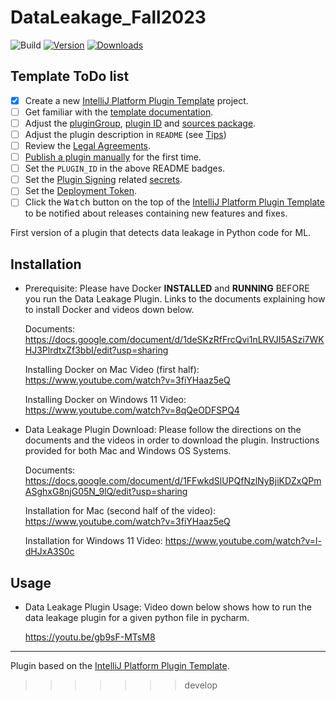 # DataLeakage_Fall2023

![Build](https://github.com/cd721/data_leakage_plugin/workflows/Build/badge.svg)
[![Version](https://img.shields.io/jetbrains/plugin/v/PLUGIN_ID.svg)](https://plugins.jetbrains.com/plugin/PLUGIN_ID)
[![Downloads](https://img.shields.io/jetbrains/plugin/d/PLUGIN_ID.svg)](https://plugins.jetbrains.com/plugin/PLUGIN_ID)

## Template ToDo list
- [x] Create a new [IntelliJ Platform Plugin Template][template] project.
- [ ] Get familiar with the [template documentation][template].
- [ ] Adjust the [pluginGroup](./gradle.properties), [plugin ID](./src/main/resources/META-INF/plugin.xml) and [sources package](./src/main/kotlin).
- [ ] Adjust the plugin description in `README` (see [Tips][docs:plugin-description])
- [ ] Review the [Legal Agreements](https://plugins.jetbrains.com/docs/marketplace/legal-agreements.html?from=IJPluginTemplate).
- [ ] [Publish a plugin manually](https://plugins.jetbrains.com/docs/intellij/publishing-plugin.html?from=IJPluginTemplate) for the first time.
- [ ] Set the `PLUGIN_ID` in the above README badges.
- [ ] Set the [Plugin Signing](https://plugins.jetbrains.com/docs/intellij/plugin-signing.html?from=IJPluginTemplate) related [secrets](https://github.com/JetBrains/intellij-platform-plugin-template#environment-variables).
- [ ] Set the [Deployment Token](https://plugins.jetbrains.com/docs/marketplace/plugin-upload.html?from=IJPluginTemplate).
- [ ] Click the <kbd>Watch</kbd> button on the top of the [IntelliJ Platform Plugin Template][template] to be notified about releases containing new features and fixes.

<!-- Plugin description -->
First version of a plugin that detects data leakage in Python code for ML.
<!-- Plugin description end -->

[//]: # (This Fancy IntelliJ Platform Plugin is going to be your implementation of the brilliant ideas that you have.)

[//]: # ()
[//]: # (This specific section is a source for the [plugin.xml]&#40;/src/main/resources/META-INF/plugin.xml&#41; file which will be extracted by the [Gradle]&#40;/build.gradle.kts&#41; during the build process.)

[//]: # ()
[//]: # (To keep everything working, do not remove `<!-- ... -->` sections.)

## Installation

- Prerequisite:
  Please have Docker **INSTALLED** and **RUNNING** BEFORE you run the Data Leakage Plugin. Links to the documents explaining how to install Docker and videos down below. 

  Documents:
  https://docs.google.com/document/d/1deSKzRfFrcQvi1nLRVJI5ASzi7WKHJ3PlrdtxZf3bbI/edit?usp=sharing

  Installing Docker on Mac Video (first half):
  https://www.youtube.com/watch?v=3fiYHaaz5eQ

  Installing Docker on Windows 11 Video:
  https://www.youtube.com/watch?v=8qQeODFSPQ4
  
- Data Leakage Plugin Download:
  Please follow the directions on the documents and the videos in order to download the plugin. Instructions provided for both Mac and Windows OS Systems. 

  Documents:
  https://docs.google.com/document/d/1FFwkdSlUPQfNzlNyBjiKDZxQPmASghxG8njG05N_9lQ/edit?usp=sharing

  Installation for Mac (second half of the video):
  https://www.youtube.com/watch?v=3fiYHaaz5eQ

  Installation for Windows 11 Video:
  https://www.youtube.com/watch?v=l-dHJxA3S0c

## Usage

- Data Leakage Plugin Usage:
  Video down below shows how to run the data leakage plugin for a given python file in pycharm. 

  https://youtu.be/gb9sF-MTsM8


---
Plugin based on the [IntelliJ Platform Plugin Template][template].

[template]: https://github.com/JetBrains/intellij-platform-plugin-template
[docs:plugin-description]: https://plugins.jetbrains.com/docs/intellij/plugin-user-experience.html#plugin-description-and-presentation
>>>>>>> develop
